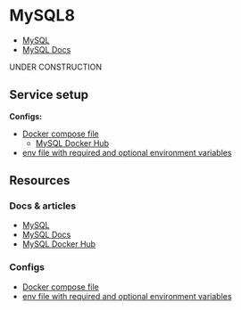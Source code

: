 # MySQL8

- [MySQL](https://www.mysql.com/)
- [MySQL Docs](https://dev.mysql.com/doc/)

UNDER CONSTRUCTION

## Service setup

**Configs:**

- [Docker compose file](./docker-compose.yml)
  - [MySQL Docker Hub](https://hub.docker.com/_/mysql)
- [env file with required and optional environment variables](./service.env)

## Resources

### Docs & articles

- [MySQL](https://www.mysql.com/)
- [MySQL Docs](https://dev.mysql.com/doc/)
- [MySQL Docker Hub](https://hub.docker.com/_/mysql)

### Configs

- [Docker compose file](./docker-compose.yml)
- [env file with required and optional environment variables](./.env)

